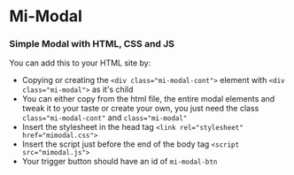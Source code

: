 # Mi-Modal
### Simple Modal with HTML, CSS and JS 
You can add this to your HTML site by:
- Copying or creating the `<div class="mi-modal-cont">` element with `<div class="mi-modal">` as it's child
- You can either copy from the html file, the entire modal elements and tweak it to your taste or create your own, you just need the class `class="mi-modal-cont"` and `class="mi-modal"`
- Insert the stylesheet in the head tag `<link rel="stylesheet" href="mimodal.css">`
- Insert the script just before the end of the body tag `<script src="mimodal.js">`
- Your trigger button should have an id of `mi-modal-btn`

